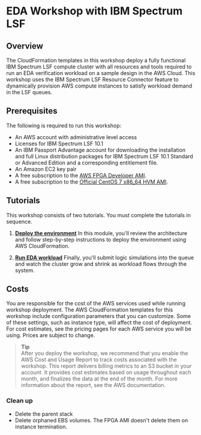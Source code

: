 
# EDA Workshop with IBM Spectrum LSF

## Overview

The CloudFormation templates in this workshop deploy a fully functional IBM Spectrum LSF compute cluster with all resources and tools required to run an EDA verification workload on a sample design in the AWS Cloud. This workshop uses the IBM Spectrum LSF Resource Connector feature to dynamically provision AWS compute instances to satisfy workload demand in the LSF queues.

## Prerequisites

The following is required to run this workshop:

* An AWS account with administrative level access
* Licenses for IBM Spectrum LSF 10.1
* An IBM Passport Advantage account for downloading the installation and full Linux distribution packages for IBM Spectrum LSF 10.1 Standard or Advanced Edition and a corresponding entitlement file.
* An Amazon EC2 key pair
* A free subscription to the [AWS FPGA Developer AMI](https://aws.amazon.com/marketplace/pp/B06VVYBLZZ).
* A free subscription to the [Official CentOS 7 x86_64 HVM AMI](https://aws.amazon.com/marketplace/pp/B00O7WM7QW).

## Tutorials

This workshop consists of two tutorials.  You must complete the tutorials in sequence.

1. [**Deploy the environment**](docs/deploy-environment.md) In this module, you'll review the architecture and follow step-by-step instructions to deploy the environment using AWS CloudFormation.

1. [**Run EDA workload**](docs/run-workload.md) Finally, you'll submit logic simulations into the queue and watch the cluster grow and shrink as workload flows through the system.

## Costs

You are responsible for the cost of the AWS services used while running workshop deployment.
The AWS CloudFormation templates for this workshop include configuration parameters that you can customize. Some of these settings, such as instance type, will affect the cost of deployment. For cost estimates, see the pricing pages for each AWS service you will be using. Prices are subject to change.

> **Tip**  
After you deploy the workshop, we recommend that you enable the AWS Cost and Usage Report to track costs associated with the workshop. This report delivers billing metrics to an S3 bucket in your account. It provides cost estimates based on usage throughout each month, and finalizes the data at the end of the month. For more information about the report, see the AWS documentation.

### Clean up

* Delete the parent stack
* Delete orphaned EBS volumes.  The FPGA AMI doesn't delete them on instance termination.
